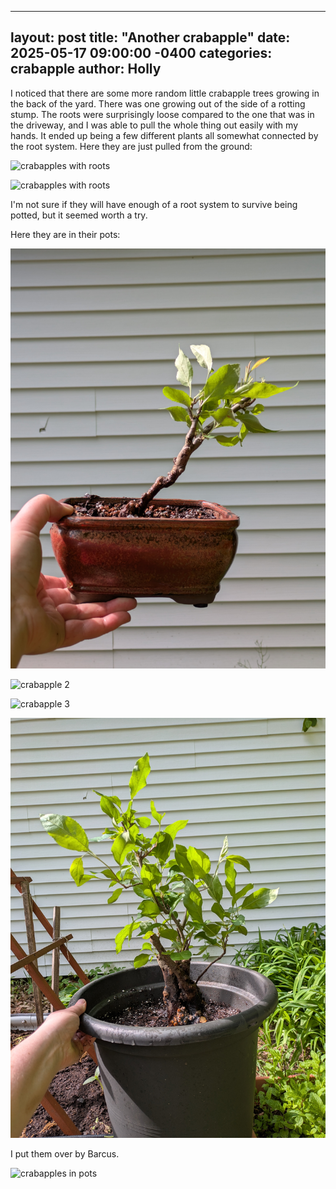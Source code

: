 
---
layout: post
title:  "Another crabapple"
date:   2025-05-17 09:00:00 -0400
categories: crabapple
author: Holly
---
I noticed that there are some more random little crabapple trees growing in the back of the yard. There was one growing out of the side of a rotting stump. The roots were surprisingly loose compared to the one that was in the driveway, and I was able to pull the whole thing out easily with my hands. It ended up being a few different plants all somewhat connected by the root system. Here they are just pulled from the ground:

![crabapples with roots](/assets/images/2025-05-18-before1.jpg)

![crabapples with roots](/assets/images/2025-05-18-before2.jpg)

I'm not sure if they will have enough of a root system to survive being potted, but it seemed worth a try.

Here they are in their pots:

![crabapple 1](/assets/images/2025-05-18-potted1.jpg)

![crabapple 2](/assets/images/2025-05-18-potted2.jpg)

![crabapple 3](/assets/images/2025-05-18-potted3.jpg)

![crabapple 4](/assets/images/2025-05-18-potted4.jpg)

I put them over by Barcus.

![crabapples in pots](/assets/images/2025-05-18-after.jpg)

